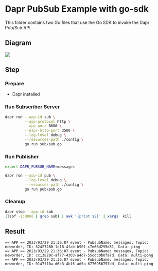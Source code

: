 # Dapr PubSub Example with go-sdk

This folder contains two Go files that use the Go SDK to invoke the Dapr Pub/Sub API.

## Diagram

![](https://i.loli.net/2020/08/23/5MBYgwqCZcXNUf2.jpg)

## Step

### Prepare

- Dapr installed

### Run Subscriber Server

<!-- STEP
name: Run Subscriber Server
output_match_mode: substring
expected_stdout_lines:
  - 'event - PubsubName: messages, Topic: neworder'
background: true
sleep: 15
-->

```bash
dapr run --app-id sub \
         --app-protocol http \
         --app-port 8080 \
         --dapr-http-port 3500 \
         --log-level debug \
         --resources-path ./config \
         go run sub/sub.go
```

<!-- END_STEP -->

### Run Publisher

<!-- STEP
name: Run publisher
expected_stdout_lines:
  - '== APP == data published'
background: true
sleep: 15
-->

```bash
export DAPR_PUBSUB_NAME=messages

dapr run --app-id pub \
         --log-level debug \
         --resources-path ./config \
         go run pub/pub.go
```

<!-- END_STEP -->

### Cleanup

<!-- STEP
expected_stdout_lines: 
  - '✅  app stopped successfully: sub'
expected_stderr_lines:
name: Shutdown dapr
-->

```bash
dapr stop --app-id sub
(lsof -i:8080 | grep sub) | awk '{print $2}' | xargs  kill
```

<!-- END_STEP -->

## Result

```shell
== APP == 2023/03/29 21:36:07 event - PubsubName: messages, Topic: neworder, ID: 82427280-1c18-4fab-b901-c7e68d295d31, Data: ping
== APP == 2023/03/29 21:36:07 event - PubsubName: messages, Topic: neworder, ID: cc13829c-af77-4303-a4d7-55cdc0b0fa7d, Data: multi-pong
== APP == 2023/03/29 21:36:07 event - PubsubName: messages, Topic: neworder, ID: 0147f10a-d6c3-4b16-ad5a-6776956757dd, Data: multi-ping
```
